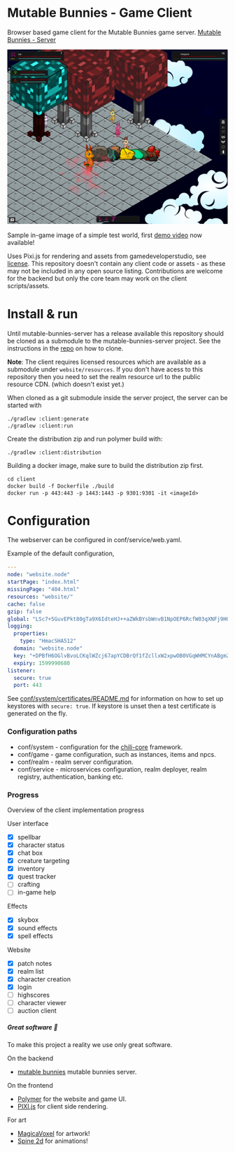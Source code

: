 # Mutable Bunnies - Game Client

Browser based game client for the Mutable Bunnies game server. [Mutable Bunnies - Server](https://github.com/codingchili/mutable-bunnies-server)

![img/in-game-v3.png](img/in-game-v3.png)

Sample in-game image of a simple test world, first [demo video](https://www.youtube.com/watch?v=TlFcvCJb9lw) now available!

Uses Pixi.js for rendering and assets from gamedeveloperstudio, see [license](https://www.gamedeveloperstudio.com/license.php). This repository doesn't contain any client code or assets - as these may not be included in any open source listing. Contributions are welcome for the backend but only the core team may work on the client scripts/assets.

# Install & run

Until mutable-bunnies-server has a release available this repository should be cloned as a submodule to the 
mutable-bunnies-server project. See the instructions in the [repo](https://github.com/codingchili/mutable-bunnies-server)
on how to clone.

**Note**: The client requires licensed resources which are available as a submodule under 
`website/resources`. If you don't have acess to this repository then you need to set the
realm resource url to the public resource CDN. (which doesn't exist yet.)

When cloned as a git submodule inside the server project, the server can be started with

```console
./gradlew :client:generate
./gradlew :client:run
```

Create the distribution zip and run polymer build with:
```console
./gradlew :client:distribution
```

Building a docker image, make sure to build the distribution zip first.

```console
cd client
docker build -f Dockerfile ./build
docker run -p 443:443 -p 1443:1443 -p 9301:9301 -it <imageId>
```

# Configuration

The webserver can be configured in conf/service/web.yaml.

Example of the default configuration,

```yaml
---
node: "website.node"
startPage: "index.html"
missingPage: "404.html"
resources: "website/"
cache: false
gzip: false
global: "LSc7+5GuvEPkt80gTa9X6IdteHJ++aZWkBYsbWnvB1NpOEP6RcfW03qXNFj9HO4YAUX6JxohipZm51rReU553Q=="
logging:
  properties:
    type: "HmacSHA512"
  domain: "website.node"
  key: "+DPBfH6OGlvBvoLCKqlWZcj67apYCDBrQf1fZcllxW2xpwOB0VGqWHMCYnABgmZsS1NWNvk+6VOpQPfFbf5LKA=="
  expiry: 1599990680
listener:
  secure: true
  port: 443
```

See [conf/system/certificates/README.md](conf/system/certificates/README.md) for information on how to set up keystores
with `secure: true`. If keystore is unset then a test certificate is generated on the fly.

### Configuration paths

- conf/system - configuration for the [chili-core](https://github.com/codingchili/chili-core) framework.
- conf/game - game configuration, such as instances, items and npcs.
- conf/realm - realm server configuration.
- conf/service - microservices configuration, realm deployer, realm registry, authentication, banking etc.


### Progress

Overview of the client implementation progress

User interface
- [X] spellbar
- [X] character status
- [X] chat box
- [X] creature targeting
- [X] inventory
- [X] quest tracker
- [ ] crafting
- [ ] in-game help

Effects
- [X] skybox
- [X] sound effects
- [X] spell effects

Website
- [X] patch notes
- [X] realm list
- [X] character creation
- [X] login
- [ ] highscores
- [ ] character viewer
- [ ] auction client

##### Great software :blue_heart:
To make this project a reality we use only great software.

On the backend
- [mutable bunnies](https://github.com/codingchili/mutable-bunnies-server)  mutable bunnies server.

On the frontend
- [Polymer](https://www.polymer-project.org/) for the website and game UI.
- [PIXI.js](http://www.pixijs.com/) for client side rendering.

For art
- [MagicaVoxel](https://ephtracy.github.io/) for artwork!
- [Spine 2d](http://esotericsoftware.com/) for animations!